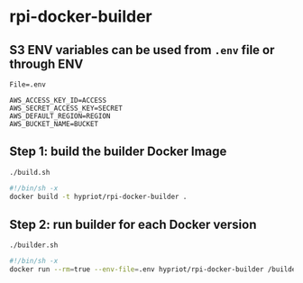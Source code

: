 # rpi-docker-builder

## S3 ENV variables can be used from `.env` file or through ENV
`File=.env`
```
AWS_ACCESS_KEY_ID=ACCESS
AWS_SECRET_ACCESS_KEY=SECRET
AWS_DEFAULT_REGION=REGION
AWS_BUCKET_NAME=BUCKET
```

## Step 1: build the builder Docker Image
`./build.sh`
```bash
#!/bin/sh -x
docker build -t hypriot/rpi-docker-builder .
```

## Step 2: run builder for each Docker version
`./builder.sh`
```bash
#!/bin/sh -x
docker run --rm=true --env-file=.env hypriot/rpi-docker-builder /builder.sh 1.5.0
```
